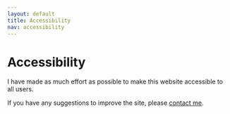 ```yaml
---
layout: default
title: Accessibility
nav: accessibility
---
```

# Accessibility

I have made as much effort as possible to make this website accessible to all users.

If you have any suggestions to improve the site, please [contact me](/contact/).
